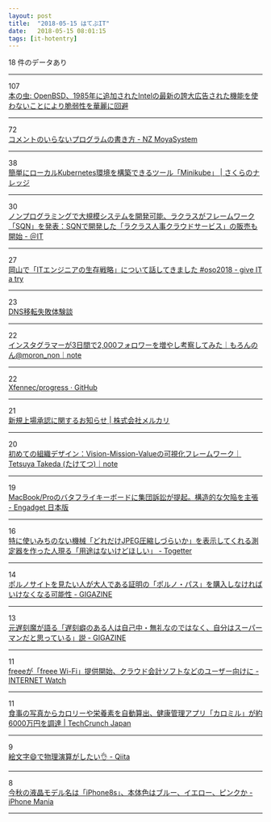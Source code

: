 ```yaml
---
layout: post
title:  "2018-05-15 はてぶIT"
date:   2018-05-15 08:01:15
tags: [it-hotentry]
---
```

18 件のデータあり

<hr><div class="row">
<div class="col-1"><span class="badge badge-pill badge-success h2">107</span></div>
<div class="col-11"><a href='https://cpplover.blogspot.com/2018/05/openbsd1985intel.html' target='_blank'>本の虫: OpenBSD、1985年に追加されたIntelの最新の誇大広告された機能を使わないことにより脆弱性を華麗に回避</a></div>
</div>
<hr>
<div class="row">
<div class="col-1"><span class="badge badge-pill badge-success h2">72</span></div>
<div class="col-11"><a href='http://www.hassy-blog.com/entry/how_to_write_code_without_comments' target='_blank'>コメントのいらないプログラムの書き方 - NZ MoyaSystem</a></div>
</div>
<hr>
<div class="row">
<div class="col-1"><span class="badge badge-pill badge-success h2">38</span></div>
<div class="col-11"><a href='https://knowledge.sakura.ad.jp/15320/' target='_blank'>簡単にローカルKubernetes環境を構築できるツール「Minikube」 | さくらのナレッジ</a></div>
</div>
<hr>
<div class="row">
<div class="col-1"><span class="badge badge-pill badge-success h2">30</span></div>
<div class="col-11"><a href='http://www.atmarkit.co.jp/ait/articles/1805/14/news035.html' target='_blank'>ノンプログラミングで大規模システムを開発可能、ラクラスがフレームワーク「SQN」を発表：SQNで開発した「ラクラス人事クラウドサービス」の販売も開始 - ＠IT</a></div>
</div>
<hr>
<div class="row">
<div class="col-1"><span class="badge badge-pill badge-success h2">27</span></div>
<div class="col-11"><a href='http://blog.jnito.com/entry/2018/05/14/114740' target='_blank'>岡山で「ITエンジニアの生存戦略」について話してきました #oso2018 - give IT a try</a></div>
</div>
<hr>
<div class="row">
<div class="col-1"><span class="badge badge-pill badge-success h2">23</span></div>
<div class="col-11"><a href='https://www.slideshare.net/ohesotori/dns-23491023' target='_blank'>DNS移転失敗体験談</a></div>
</div>
<hr>
<div class="row">
<div class="col-1"><span class="badge badge-pill badge-success h2">22</span></div>
<div class="col-11"><a href='https://note.mu/moron_non/n/n44024abd00da' target='_blank'>インスタグラマーが3日間で2,000フォロワーを増やし考察してみた｜もろんのん@moron_non｜note</a></div>
</div>
<hr>
<div class="row">
<div class="col-1"><span class="badge badge-pill badge-success h2">22</span></div>
<div class="col-11"><a href='https://github.com/Xfennec/progress' target='_blank'>Xfennec/progress · GitHub</a></div>
</div>
<hr>
<div class="row">
<div class="col-1"><span class="badge badge-pill badge-success h2">21</span></div>
<div class="col-11"><a href='https://about.mercari.com/press/news/article/20180514_ipo/' target='_blank'>新規上場承認に関するお知らせ | 株式会社メルカリ</a></div>
</div>
<hr>
<div class="row">
<div class="col-1"><span class="badge badge-pill badge-success h2">20</span></div>
<div class="col-11"><a href='https://note.mu/taketetsu1982/n/n58c041e6bd64' target='_blank'>初めての組織デザイン：Vision-Mission-Valueの可視化フレームワーク｜Tetsuya Takeda (たけてつ)｜note</a></div>
</div>
<hr>
<div class="row">
<div class="col-1"><span class="badge badge-pill badge-success h2">19</span></div>
<div class="col-11"><a href='https://japanese.engadget.com/2018/05/14/macbook-pro/' target='_blank'>MacBook/Proのバタフライキーボードに集団訴訟が提起。構造的な欠陥を主張 - Engadget 日本版</a></div>
</div>
<hr>
<div class="row">
<div class="col-1"><span class="badge badge-pill badge-success h2">16</span></div>
<div class="col-11"><a href='https://togetter.com/li/1227364' target='_blank'>特に使いみちのない機械「どれだけJPEG圧縮しづらいか」を表示してくれる測定器を作った人現る「用途はないけどほしい」 - Togetter</a></div>
</div>
<hr>
<div class="row">
<div class="col-1"><span class="badge badge-pill badge-success h2">14</span></div>
<div class="col-11"><a href='https://gigazine.net/news/20180514-uk-newsstands-sell-porn-passes/' target='_blank'>ポルノサイトを見たい人が大人である証明の「ポルノ・パス」を購入しなければいけなくなる可能性 - GIGAZINE</a></div>
</div>
<hr>
<div class="row">
<div class="col-1"><span class="badge badge-pill badge-success h2">13</span></div>
<div class="col-11"><a href='https://gigazine.net/news/20180514-late-people-positive-personality/' target='_blank'>元遅刻魔が語る「遅刻癖のある人は自己中・無礼なのではなく、自分はスーパーマンだと思っている」説 - GIGAZINE</a></div>
</div>
<hr>
<div class="row">
<div class="col-1"><span class="badge badge-pill badge-success h2">11</span></div>
<div class="col-11"><a href='https://internet.watch.impress.co.jp/docs/news/1121688.html' target='_blank'>freeeが「freee Wi-Fi」提供開始、クラウド会計ソフトなどのユーザー向けに - INTERNET Watch</a></div>
</div>
<hr>
<div class="row">
<div class="col-1"><span class="badge badge-pill badge-success h2">11</span></div>
<div class="col-11"><a href='https://jp.techcrunch.com/2018/05/14/calomeal-fundraising/' target='_blank'>食事の写真からカロリーや栄養素を自動算出、健康管理アプリ「カロミル」が約6000万円を調達 | TechCrunch Japan</a></div>
</div>
<hr>
<div class="row">
<div class="col-1"><span class="badge badge-pill badge-success h2">9</span></div>
<div class="col-11"><a href='https://qiita.com/yaegaki/items/4bf3c7ebfa4f84e4229a' target='_blank'>絵文字😄で物理演算がしたい👌 - Qiita</a></div>
</div>
<hr>
<div class="row">
<div class="col-1"><span class="badge badge-pill badge-success h2">8</span></div>
<div class="col-11"><a href='https://iphone-mania.jp/news-212414/' target='_blank'>今秋の液晶モデル名は「iPhone8s」、本体色はブルー、イエロー、ピンクか - iPhone Mania</a></div>
</div>
<hr>
